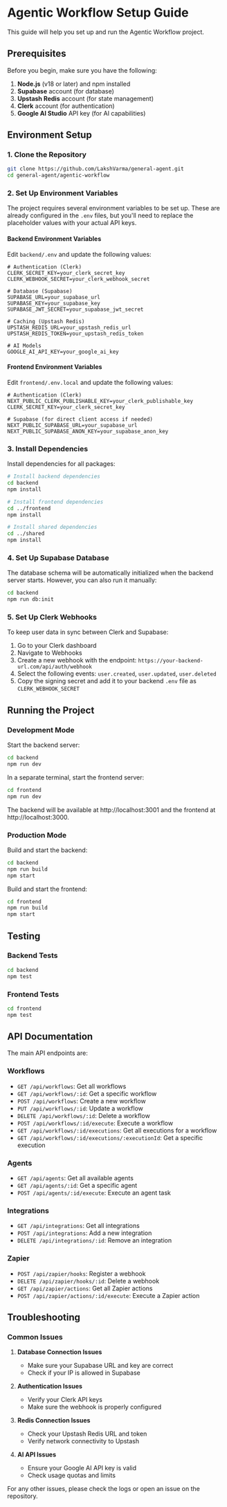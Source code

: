 # Agentic Workflow Setup Guide

This guide will help you set up and run the Agentic Workflow project.

## Prerequisites

Before you begin, make sure you have the following:

1. **Node.js** (v18 or later) and npm installed
2. **Supabase** account (for database)
3. **Upstash Redis** account (for state management)
4. **Clerk** account (for authentication)
5. **Google AI Studio** API key (for AI capabilities)

## Environment Setup

### 1. Clone the Repository

```bash
git clone https://github.com/LakshVarma/general-agent.git
cd general-agent/agentic-workflow
```

### 2. Set Up Environment Variables

The project requires several environment variables to be set up. These are already configured in the `.env` files, but you'll need to replace the placeholder values with your actual API keys.

#### Backend Environment Variables

Edit `backend/.env` and update the following values:

```
# Authentication (Clerk)
CLERK_SECRET_KEY=your_clerk_secret_key
CLERK_WEBHOOK_SECRET=your_clerk_webhook_secret

# Database (Supabase)
SUPABASE_URL=your_supabase_url
SUPABASE_KEY=your_supabase_key
SUPABASE_JWT_SECRET=your_supabase_jwt_secret

# Caching (Upstash Redis)
UPSTASH_REDIS_URL=your_upstash_redis_url
UPSTASH_REDIS_TOKEN=your_upstash_redis_token

# AI Models
GOOGLE_AI_API_KEY=your_google_ai_key
```

#### Frontend Environment Variables

Edit `frontend/.env.local` and update the following values:

```
# Authentication (Clerk)
NEXT_PUBLIC_CLERK_PUBLISHABLE_KEY=your_clerk_publishable_key
CLERK_SECRET_KEY=your_clerk_secret_key

# Supabase (for direct client access if needed)
NEXT_PUBLIC_SUPABASE_URL=your_supabase_url
NEXT_PUBLIC_SUPABASE_ANON_KEY=your_supabase_anon_key
```

### 3. Install Dependencies

Install dependencies for all packages:

```bash
# Install backend dependencies
cd backend
npm install

# Install frontend dependencies
cd ../frontend
npm install

# Install shared dependencies
cd ../shared
npm install
```

### 4. Set Up Supabase Database

The database schema will be automatically initialized when the backend server starts. However, you can also run it manually:

```bash
cd backend
npm run db:init
```

### 5. Set Up Clerk Webhooks

To keep user data in sync between Clerk and Supabase:

1. Go to your Clerk dashboard
2. Navigate to Webhooks
3. Create a new webhook with the endpoint: `https://your-backend-url.com/api/auth/webhook`
4. Select the following events: `user.created`, `user.updated`, `user.deleted`
5. Copy the signing secret and add it to your backend `.env` file as `CLERK_WEBHOOK_SECRET`

## Running the Project

### Development Mode

Start the backend server:

```bash
cd backend
npm run dev
```

In a separate terminal, start the frontend server:

```bash
cd frontend
npm run dev
```

The backend will be available at http://localhost:3001 and the frontend at http://localhost:3000.

### Production Mode

Build and start the backend:

```bash
cd backend
npm run build
npm start
```

Build and start the frontend:

```bash
cd frontend
npm run build
npm start
```

## Testing

### Backend Tests

```bash
cd backend
npm test
```

### Frontend Tests

```bash
cd frontend
npm test
```

## API Documentation

The main API endpoints are:

### Workflows

- `GET /api/workflows`: Get all workflows
- `GET /api/workflows/:id`: Get a specific workflow
- `POST /api/workflows`: Create a new workflow
- `PUT /api/workflows/:id`: Update a workflow
- `DELETE /api/workflows/:id`: Delete a workflow
- `POST /api/workflows/:id/execute`: Execute a workflow
- `GET /api/workflows/:id/executions`: Get all executions for a workflow
- `GET /api/workflows/:id/executions/:executionId`: Get a specific execution

### Agents

- `GET /api/agents`: Get all available agents
- `GET /api/agents/:id`: Get a specific agent
- `POST /api/agents/:id/execute`: Execute an agent task

### Integrations

- `GET /api/integrations`: Get all integrations
- `POST /api/integrations`: Add a new integration
- `DELETE /api/integrations/:id`: Remove an integration

### Zapier

- `POST /api/zapier/hooks`: Register a webhook
- `DELETE /api/zapier/hooks/:id`: Delete a webhook
- `GET /api/zapier/actions`: Get all Zapier actions
- `POST /api/zapier/actions/:id/execute`: Execute a Zapier action

## Troubleshooting

### Common Issues

1. **Database Connection Issues**
   - Make sure your Supabase URL and key are correct
   - Check if your IP is allowed in Supabase

2. **Authentication Issues**
   - Verify your Clerk API keys
   - Make sure the webhook is properly configured

3. **Redis Connection Issues**
   - Check your Upstash Redis URL and token
   - Verify network connectivity to Upstash

4. **AI API Issues**
   - Ensure your Google AI API key is valid
   - Check usage quotas and limits

For any other issues, please check the logs or open an issue on the repository.
